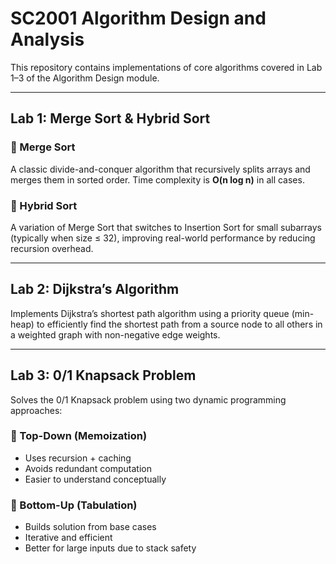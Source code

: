 # SC2001 Algorithm Design and Analysis

This repository contains implementations of core algorithms covered in Lab 1–3 of the Algorithm Design module. 

---

## Lab 1: Merge Sort & Hybrid Sort

### 🔹 Merge Sort
A classic divide-and-conquer algorithm that recursively splits arrays and merges them in sorted order. Time complexity is **O(n log n)** in all cases.

### 🔹 Hybrid Sort
A variation of Merge Sort that switches to Insertion Sort for small subarrays (typically when size ≤ 32), improving real-world performance by reducing recursion overhead.

---

## Lab 2: Dijkstra’s Algorithm

Implements Dijkstra’s shortest path algorithm using a priority queue (min-heap) to efficiently find the shortest path from a source node to all others in a weighted graph with non-negative edge weights.

---

## Lab 3: 0/1 Knapsack Problem

Solves the 0/1 Knapsack problem using two dynamic programming approaches:

### 🔹 Top-Down (Memoization)
- Uses recursion + caching
- Avoids redundant computation
- Easier to understand conceptually

### 🔹 Bottom-Up (Tabulation)
- Builds solution from base cases
- Iterative and efficient
- Better for large inputs due to stack safety

